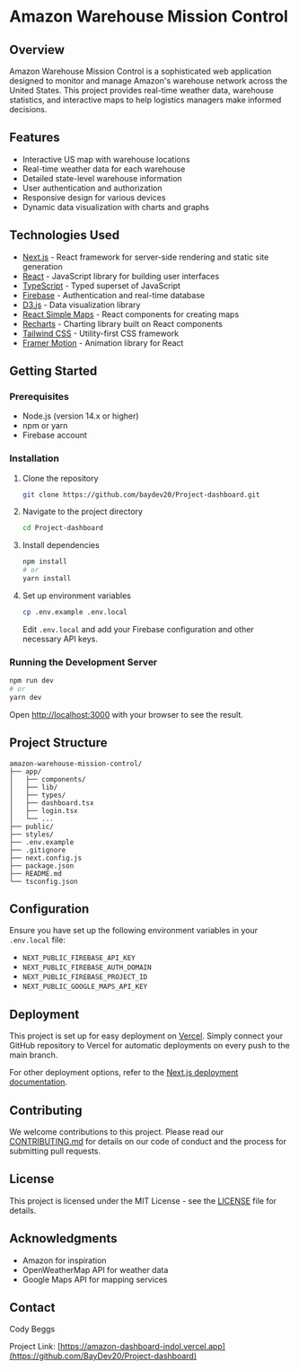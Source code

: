 # Amazon Warehouse Mission Control

## Overview

Amazon Warehouse Mission Control is a sophisticated web application designed to monitor and manage Amazon's warehouse network across the United States. This project provides real-time weather data, warehouse statistics, and interactive maps to help logistics managers make informed decisions.

## Features

- Interactive US map with warehouse locations
- Real-time weather data for each warehouse
- Detailed state-level warehouse information
- User authentication and authorization
- Responsive design for various devices
- Dynamic data visualization with charts and graphs

## Technologies Used

- [Next.js](https://nextjs.org/) - React framework for server-side rendering and static site generation
- [React](https://reactjs.org/) - JavaScript library for building user interfaces
- [TypeScript](https://www.typescriptlang.org/) - Typed superset of JavaScript
- [Firebase](https://firebase.google.com/) - Authentication and real-time database
- [D3.js](https://d3js.org/) - Data visualization library
- [React Simple Maps](https://www.react-simple-maps.io/) - React components for creating maps
- [Recharts](https://recharts.org/) - Charting library built on React components
- [Tailwind CSS](https://tailwindcss.com/) - Utility-first CSS framework
- [Framer Motion](https://www.framer.com/motion/) - Animation library for React

## Getting Started

### Prerequisites

- Node.js (version 14.x or higher)
- npm or yarn
- Firebase account

### Installation

1. Clone the repository
   ```bash
   git clone https://github.com/baydev20/Project-dashboard.git
   ```

2. Navigate to the project directory
   ```bash
   cd Project-dashboard
   ```

3. Install dependencies
   ```bash
   npm install
   # or
   yarn install
   ```

4. Set up environment variables
   ```bash
   cp .env.example .env.local
   ```
   Edit `.env.local` and add your Firebase configuration and other necessary API keys.

### Running the Development Server

```bash
npm run dev
# or
yarn dev
```

Open [http://localhost:3000](http://localhost:3000) with your browser to see the result.

## Project Structure

```
amazon-warehouse-mission-control/
├── app/
│   ├── components/
│   ├── lib/
│   ├── types/
│   ├── dashboard.tsx
│   ├── login.tsx
│   └── ...
├── public/
├── styles/
├── .env.example
├── .gitignore
├── next.config.js
├── package.json
├── README.md
└── tsconfig.json
```

## Configuration

Ensure you have set up the following environment variables in your `.env.local` file:

- `NEXT_PUBLIC_FIREBASE_API_KEY`
- `NEXT_PUBLIC_FIREBASE_AUTH_DOMAIN`
- `NEXT_PUBLIC_FIREBASE_PROJECT_ID`
- `NEXT_PUBLIC_GOOGLE_MAPS_API_KEY`

## Deployment

This project is set up for easy deployment on [Vercel](https://vercel.com/). Simply connect your GitHub repository to Vercel for automatic deployments on every push to the main branch.

For other deployment options, refer to the [Next.js deployment documentation](https://nextjs.org/docs/deployment).

## Contributing

We welcome contributions to this project. Please read our [CONTRIBUTING.md](CONTRIBUTING.md) for details on our code of conduct and the process for submitting pull requests.

## License

This project is licensed under the MIT License - see the [LICENSE](LICENSE) file for details.

## Acknowledgments

- Amazon for inspiration
- OpenWeatherMap API for weather data
- Google Maps API for mapping services

## Contact

Cody Beggs 

Project Link: [https://amazon-dashboard-indol.vercel.app](https://github.com/BayDev20/Project-dashboard)
